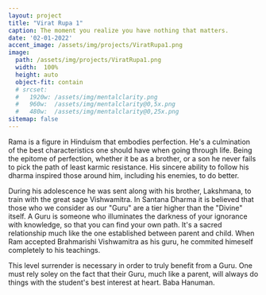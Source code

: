 ```yaml
---
layout: project
title: "Virat Rupa 1"
caption: The moment you realize you have nothing that matters.
date: '02-01-2022'
accent_image: /assets/img/projects/ViratRupa1.png   
image: 
  path: /assets/img/projects/ViratRupa1.png
  width:  100%
  height: auto
  object-fit: contain
  # srcset: 
  #   1920w: /assets/img/mentalclarity.png
  #   960w:  /assets/img/mentalclarity@0,5x.png
  #   480w:  /assets/img/mentalclarity@0,25x.png
sitemap: false
---
```



Rama is a figure in Hinduism that embodies perfection. He's a culmination of the best characteristics one should have when going through life. Being the epitome of perfection, whether it be as a brother, or a son he never fails to pick the path of least karmic resistance. His sincere ability to follow his dharma inspired those around him, including his enemies, to do better. 

During his adolescence he was sent along with his brother, Lakshmana, to train with the great sage Vishwamitra. In Santana Dharma it is believed that those who we consider as our "Guru" are a tier higher than the "Divine" itself. A Guru is someone who illuminates the darkness of your ignorance with knowledge, so that you can find your own path. It's a sacred relationship much like the one established between parent and child. When Ram accepted Brahmarishi Vishwamitra as his guru, he commited himeself completely to his teachings.    

This level surrender is necessary in order to truly benefit from a Guru. One must rely soley on the fact that their Guru, much like a parent, will always do things with the student's best interest at heart. 
Baba Hanuman.